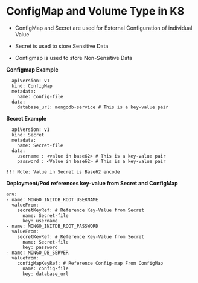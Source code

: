 # ConfigMap and Volume Type in K8 

- ConfigMap and Secret are used for External Configuration of individual Value

- Secret is used to store Sensitive Data

- Configmap is used to store Non-Sensitive Data

**Configmap Example**
```
  apiVersion: v1
  kind: ConfigMap
  metadata:
    name: config-file
  data: 
    database_url: mongodb-service # This is a key-value pair 
```

**Secret Example**
```
  apiVersion: v1
  kind: Secret
  metadata:
    name: Secret-file
  data: 
    username : <value in base62> # This is a key-value pair
    password : <Value in base62> # This is a key-value pair

!!! Note: Value in Secret is Base62 encode 
```

**Deployment/Pod references key-value from Secret and ConfigMap**
```
env:
- name: MONGO_INITDB_ROOT_USERNAME
  valueFrom:
    secretKeyRef: # Reference Key-Value from Secret
      name: Secret-file
      key: username
- name: MONGO_INITDB_ROOT_PASSWORD
  valueFrom:
    secretKeyRef: # Reference Key-Value from Secret
      name: Secret-file
      key: password
- name: MONGO_DB_SERVER
  valuefrom:
    configMapKeyRef: # Reference Config-map From ConfigMap
      name: config-file
      key: database_url
```



















